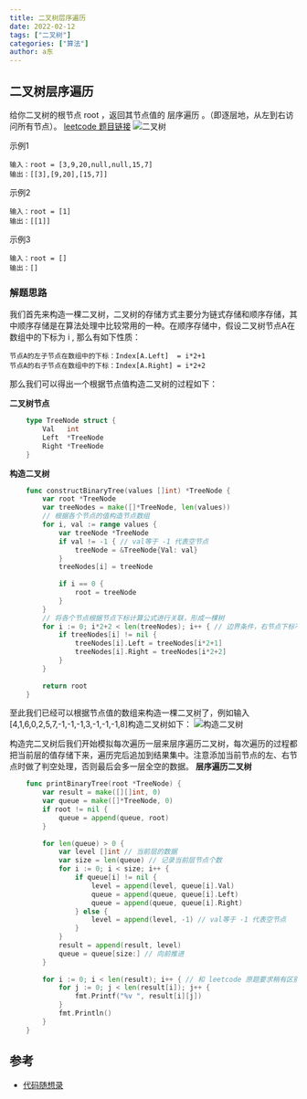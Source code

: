 ```yaml
---
title: 二叉树层序遍历
date: 2022-02-12
tags: ["二叉树"]
categories: ["算法"]
author: a东
---
```


## 二叉树层序遍历
给你二叉树的根节点 root ，返回其节点值的 层序遍历 。（即逐层地，从左到右访问所有节点）。
[ leetcode 题目链接](https://leetcode-cn.com/problems/binary-tree-level-order-traversal/)
![二叉树](/images/algorithm/tree/tree.jpeg)
<!-- more -->

示例1
```
输入：root = [3,9,20,null,null,15,7]
输出：[[3],[9,20],[15,7]]
```

示例2
```
输入：root = [1]
输出：[[1]]
```

示例3
```
输入：root = []
输出：[]
```

### 解题思路
我们首先来构造一棵二叉树，二叉树的存储方式主要分为链式存储和顺序存储，其中顺序存储是在算法处理中比较常用的一种。在顺序存储中，假设二叉树节点A在数组中的下标为 i , 那么有如下性质：

```
节点A的左子节点在数组中的下标：Index[A.Left]  = i*2+1
节点A的右子节点在数组中的下标：Index[A.Right] = i*2+2
```

那么我们可以得出一个根据节点值构造二叉树的过程如下：

**二叉树节点**
```go
    type TreeNode struct {
        Val   int
        Left  *TreeNode
        Right *TreeNode
    }
```

**构造二叉树**
```go
    func constructBinaryTree(values []int) *TreeNode {
        var root *TreeNode
        var treeNodes = make([]*TreeNode, len(values))
        // 根据各个节点的值构造节点数组
        for i, val := range values {
            var treeNode *TreeNode
            if val != -1 { // val等于 -1 代表空节点
                treeNode = &TreeNode{Val: val}
            }
            treeNodes[i] = treeNode
    
            if i == 0 {
                root = treeNode
            }
        }
        // 将各个节点根据节点下标计算公式进行关联，形成一棵树
        for i := 0; i*2+2 < len(treeNodes); i++ { // 边界条件，右节点下标不能超出数组长度
            if treeNodes[i] != nil {
                treeNodes[i].Left = treeNodes[i*2+1]
                treeNodes[i].Right = treeNodes[i*2+2]
            }
        }
    
        return root
    }
```

至此我们已经可以根据节点值的数组来构造一棵二叉树了，例如输入[4,1,6,0,2,5,7,-1,-1,-1,3,-1,-1,-1,8]构造二叉树如下：
![构造二叉树](/images/algorithm/tree/build-tree.png)

构造完二叉树后我们开始模拟每次遍历一层来层序遍历二叉树，每次遍历的过程都把当前层的值存储下来，遍历完后追加到结果集中。注意添加当前节点的左、右节点时做了判空处理，否则最后会多一层全空的数据。
**层序遍历二叉树**
```go
    func printBinaryTree(root *TreeNode) {
        var result = make([][]int, 0)
        var queue = make([]*TreeNode, 0)
        if root != nil {
            queue = append(queue, root)
        }
    
        for len(queue) > 0 {
            var level []int // 当前层的数据
            var size = len(queue) // 记录当前层节点个数
            for i := 0; i < size; i++ {
                if queue[i] != nil {
                    level = append(level, queue[i].Val)
                    queue = append(queue, queue[i].Left)
                    queue = append(queue, queue[i].Right)
                } else {
                    level = append(level, -1) // val等于 -1 代表空节点
                }
            }
            result = append(result, level)
            queue = queue[size:] // 向前推进
        }
    
        for i := 0; i < len(result); i++ { // 和 leetcode 原题要求稍有区别，如需要修改一下即可
            for j := 0; j < len(result[i]); j++ {
                fmt.Printf("%v ", result[i][j])
            }
            fmt.Println()
        }
    }
```


## 参考
* [代码随想录](https://programmercarl.com/%E5%89%8D%E5%BA%8F/ACM%E6%A8%A1%E5%BC%8F%E5%A6%82%E4%BD%95%E6%9E%84%E5%BB%BA%E4%BA%8C%E5%8F%89%E6%A0%91.html#java)






